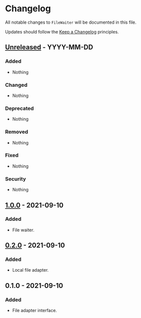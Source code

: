 # Changelog

All notable changes to `FileWaiter` will be documented in this file.

Updates should follow the [Keep a Changelog](http://keepachangelog.com/) principles.


## [Unreleased](https://github.com/Stadly/FileWaiter/compare/v1.0.0...HEAD) - YYYY-MM-DD

### Added
- Nothing

### Changed
- Nothing

### Deprecated
- Nothing

### Removed
- Nothing

### Fixed
- Nothing

### Security
- Nothing


## [1.0.0](https://github.com/Stadly/FileWaiter/compare/v0.2.0...v1.0.0) - 2021-09-10

### Added
- File waiter.


## [0.2.0](https://github.com/Stadly/FileWaiter/compare/v0.1.0...v0.2.0) - 2021-09-10

### Added
- Local file adapter.


## 0.1.0 - 2021-09-10

### Added
- File adapter interface.
